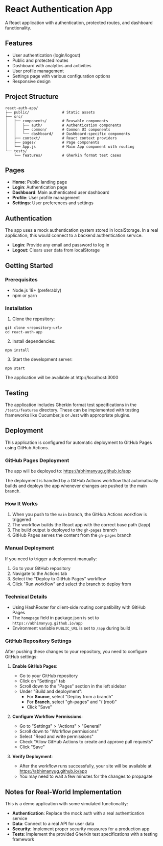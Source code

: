 # React Authentication App

A React application with authentication, protected routes, and dashboard functionality.

## Features

- User authentication (login/logout)
- Public and protected routes
- Dashboard with analytics and activities
- User profile management
- Settings page with various configuration options
- Responsive design

## Project Structure

```
react-auth-app/
├── public/               # Static assets
├── src/
│   ├── components/       # Reusable components
│   │   ├── auth/         # Authentication components
│   │   ├── common/       # Common UI components
│   │   └── dashboard/    # Dashboard-specific components
│   ├── context/          # React context providers
│   ├── pages/            # Page components
│   └── App.js            # Main App component with routing
└── tests/
    └── features/         # Gherkin format test cases
```

## Pages

- **Home**: Public landing page
- **Login**: Authentication page
- **Dashboard**: Main authenticated user dashboard
- **Profile**: User profile management
- **Settings**: User preferences and settings

## Authentication

The app uses a mock authentication system stored in localStorage. In a real application, this would connect to a backend authentication service.

- **Login**: Provide any email and password to log in
- **Logout**: Clears user data from localStorage

## Getting Started

### Prerequisites

- Node.js 18+ (preferably)
- npm or yarn

### Installation

1. Clone the repository:
```
git clone <repository-url>
cd react-auth-app
```

2. Install dependencies:
```
npm install
```

3. Start the development server:
```
npm start
```

The application will be available at http://localhost:3000

## Testing

The application includes Gherkin format test specifications in the `/tests/features` directory. These can be implemented with testing frameworks like Cucumber.js or Jest with appropriate plugins.

## Deployment

This application is configured for automatic deployment to GitHub Pages using GitHub Actions.

### GitHub Pages Deployment

The app will be deployed to: https://abhimanyug.github.io/app

The deployment is handled by a GitHub Actions workflow that automatically builds and deploys the app whenever changes are pushed to the main branch.

### How It Works

1. When you push to the `main` branch, the GitHub Actions workflow is triggered
2. The workflow builds the React app with the correct base path (/app)
3. The build output is deployed to the `gh-pages` branch
4. GitHub Pages serves the content from the `gh-pages` branch

### Manual Deployment

If you need to trigger a deployment manually:

1. Go to your GitHub repository
2. Navigate to the Actions tab
3. Select the "Deploy to GitHub Pages" workflow
4. Click "Run workflow" and select the branch to deploy from

### Technical Details

- Using HashRouter for client-side routing compatibility with GitHub Pages
- The `homepage` field in package.json is set to `https://abhimanyug.github.io/app`
- Environment variable `PUBLIC_URL` is set to `/app` during build

### GitHub Repository Settings

After pushing these changes to your repository, you need to configure GitHub settings:

1. **Enable GitHub Pages**:
   - Go to your GitHub repository
   - Click on "Settings" tab
   - Scroll down to the "Pages" section in the left sidebar
   - Under "Build and deployment":
     - For **Source**, select "Deploy from a branch"
     - For **Branch**, select "gh-pages" and "/ (root)"
     - Click "Save"

2. **Configure Workflow Permissions**:
   - Go to "Settings" > "Actions" > "General"
   - Scroll down to "Workflow permissions"
   - Select "Read and write permissions"
   - Check "Allow GitHub Actions to create and approve pull requests"
   - Click "Save"

3. **Verify Deployment**:
   - After the workflow runs successfully, your site will be available at https://abhimanyug.github.io/app
   - You may need to wait a few minutes for the changes to propagate

## Notes for Real-World Implementation

This is a demo application with some simulated functionality:

- **Authentication**: Replace the mock auth with a real authentication service 
- **Data**: Connect to a real API for user data
- **Security**: Implement proper security measures for a production app
- **Tests**: Implement the provided Gherkin test specifications with a testing framework
